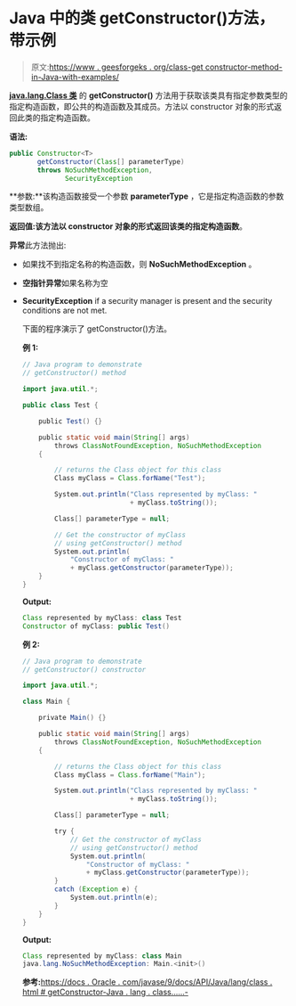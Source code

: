 # Java 中的类 getConstructor()方法，带示例

> 原文:[https://www . geesforgeks . org/class-get constructor-method-in-Java-with-examples/](https://www.geeksforgeeks.org/class-getconstructor-method-in-java-with-examples/)

**[java.lang.Class 类](https://www.geeksforgeeks.org/java-lang-class-class-java-set-1/)** 的 **getConstructor()** 方法用于获取该类具有指定参数类型的指定构造函数，即公共的构造函数及其成员。方法以 constructor 对象的形式返回此类的指定构造函数。

**语法:**

```java
public Constructor<T>
       getConstructor(Class[] parameterType)
       throws NoSuchMethodException,
              SecurityException

```

**参数:**该构造函数接受一个参数 **parameterType** ，它是指定构造函数的参数类型数组。

**返回值:**该方法以 constructor 对象的形式返回该类的指定**构造函数**。

**异常**此方法抛出:

*   如果找不到指定名称的构造函数，则 **NoSuchMethodException** 。
*   **空指针异常**如果名称为空
*   **SecurityException** if a security manager is present and the security conditions are not met.

    下面的程序演示了 getConstructor()方法。

    **例 1:**

    ```java
    // Java program to demonstrate
    // getConstructor() method

    import java.util.*;

    public class Test {

        public Test() {}

        public static void main(String[] args)
            throws ClassNotFoundException, NoSuchMethodException
        {

            // returns the Class object for this class
            Class myClass = Class.forName("Test");

            System.out.println("Class represented by myClass: "
                               + myClass.toString());

            Class[] parameterType = null;

            // Get the constructor of myClass
            // using getConstructor() method
            System.out.println(
                "Constructor of myClass: "
                + myClass.getConstructor(parameterType));
        }
    }
    ```

    **Output:**

    ```java
    Class represented by myClass: class Test
    Constructor of myClass: public Test()

    ```

    **例 2:**

    ```java
    // Java program to demonstrate
    // getConstructor() constructor

    import java.util.*;

    class Main {

        private Main() {}

        public static void main(String[] args)
            throws ClassNotFoundException, NoSuchMethodException
        {

            // returns the Class object for this class
            Class myClass = Class.forName("Main");

            System.out.println("Class represented by myClass: "
                               + myClass.toString());

            Class[] parameterType = null;

            try {
                // Get the constructor of myClass
                // using getConstructor() method
                System.out.println(
                    "Constructor of myClass: "
                    + myClass.getConstructor(parameterType));
            }
            catch (Exception e) {
                System.out.println(e);
            }
        }
    }
    ```

    **Output:**

    ```java
    Class represented by myClass: class Main
    java.lang.NoSuchMethodException: Main.<init>()

    ```

    **参考:**[https://docs . Oracle . com/javase/9/docs/API/Java/lang/class . html # getConstructor-Java . lang . class……-](https://docs.oracle.com/javase/9/docs/api/java/lang/Class.html#getConstructor-java.lang.Class...-)